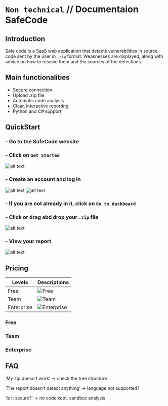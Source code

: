 ﻿# `Non technical` // Documentaion SafeCode

## Introduction
Safe code is a SaaS web application that detects vulnerabilities in source code sent by the user in `.zip` format. Weaknesses are displayed, along with advice on how to resolve them and the sources of the detections.

## Main functionalities
- Secure connection
- Upload .zip file
- Automatic code analysis
- Clear, interactive reporting
- Python and C# support

## QuickStart
### - Go to the SafeCode website
### - Click on `Get Started`
![alt text](images/main-page.png)
### - Create an account and log in
![alt text](images/create-account-page.png)
![alt text](images/login-page.png)
### - If you are not already in it, click on `Go to dashboard`
### - Click or drag abd drop your `.zip` file
![alt text](images/put-zip-page.png)
### - View your report
![alt text](images/review-page.png)

## Pricing
| Levels         | Descriptions                         |
|----------------|--------------------------------------|
| Free           | ![Free](images/free.png)             |
| Team           | ![Team](images/team.png)             |
| Enterprise     | ![Enterprise](images/enterprise.png) |

### Free
### Team
### Enterprise

## FAQ
‘My zip doesn't work’ → check the tree structure

‘The report doesn't detect anything’ → language not supported?

‘Is it secure?’ → no code kept, sandbox analysis
